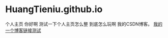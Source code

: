 # HuangTieniu.github.io
个人主页
你好啊
测试一下个人主页怎么整
到底怎么玩啊
我的CSDN博客。
[我的一个博客链接测试](https://blog.csdn.net/hhhhhyyyyy8/article/details/106589844)
